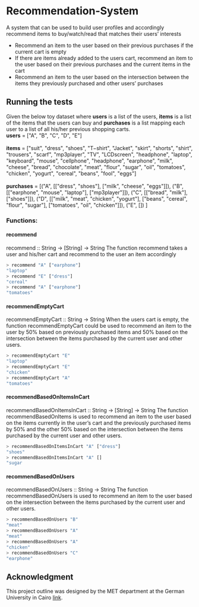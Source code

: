 # Recommendation-System
A system that can be used to build user profiles and accordingly recommend items to buy/watch/read that matches their users’ interests<br/>
* Recommend an item to the user based on their previous purchases if the current cart is empty<br/>
* If there are items already added to the users cart, recommend an item to the user based on their previous purchases and the current items in the cart<br/>
* Recommend an item to the user based on the intersection between the items they previously purchased and other users’ purchases<br/>
## Running the tests
Given the below toy dataset where <b>users</b> is a list of the users, <b>items</b> is a list of the items that the users can buy and <b>purchases</b> is a list  mapping each user to a list of all his/her previous shopping carts.<br/>
<b>users</b> = ["A", "B", "C", "D", "E"]<br/><br/>
<b>items</b> = ["suit", "dress", "shoes", "T−shirt", "Jacket", "skirt", "shorts", "shirt", "trousers", "scarf", "mp3player", "TV", "LCDscreen", "headphone", "laptop", "keyboard", "mouse", "cellphone", "headphone", "earphone", "milk", "cheese", "bread", "chocolate", "meat", "flour", "sugar", "oil", "tomatoes", "chicken", "yogurt", "cereal", "beans", "fool", "eggs"]<br/><br/>
<b>purchases</b> = [("A", [["dress", "shoes"], ["milk", "cheese", "eggs"]]), 
("B", [["earphone", "mouse", "laptop"], ["mp3player"]]), 
("C", [["bread", "milk"], ["shoes"]]), 
("D", [["milk", "meat", "chicken", "yogurt"], ["beans", "cereal", "flour", "sugar"], ["tomatoes", "oil", "chicken"]]), 
("E", [])
]<br/>
### Functions:
#### recommend
recommend :: String -> [String] -> String
The function recommend takes a user and his/her cart and recommend to the user an item accordingly
```hs
> recommend "A" ["earphone"]
"laptop"
> recommend "E" ["dress"]
"cereal"
> recommend "A" ["earphone"]
"tomatoes"
```
#### recommendEmptyCart
recommendEmptyCart :: String -> String
When the users cart is empty, the function recommendEmptyCart could be used to recommend an item to the user by 50% based on previously purchased items and 50% based on the intersection between the items purchased by the current user and other users.
```hs
> recommendEmptyCart "E"
"laptop"
> recommendEmptyCart "E"
"chicken"
> recommendEmptyCart "A"
"tomatoes"
```
#### recommendBasedOnItemsInCart
recommendBasedOnItemsInCart :: String -> [String] -> String
The function recommendBasedOnItems is used to recommend an item to the user based on the items
currently in the user’s cart and the previously purchased items by 50% and the other 50% based on the
intersection between the items purchased by the current user and other users.
```hs
> recommendBasedOnItemsInCart "A" ["dress"]
"shoes"
> recommendBasedOnItemsInCart "A" []
"sugar
```
#### recommendBasedOnUsers
recommendBasedOnUsers :: String -> String
The function recommendBasedOnUsers is used to recommend an item to the user based on the intersection
between the items purchased by the current user and other users.
```hs
> recommendBasedOnUsers "B"
"meat"
> recommendBasedOnUsers "A"
"meat"
> recommendBasedOnUsers "A"
"chicken"
> recommendBasedOnUsers "C"
"earphone"
```
## Acknowledgment
This project outline was designed by the MET department at the German University in Cairo [link](http://met.guc.edu.eg/Download.ashx?id=29081&file=HaskellProjectDescription_2019_updated_11_4_2019_29081.pdf).
